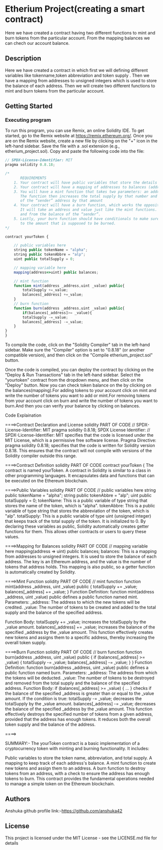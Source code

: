 # Etherium Project(creating a smart contract)
Here we have created a contract having two different functions to mint and burn tokens from the particular account. From the mapping balances we can chech our account balance.
## Description
Here we have created a contract in which first we will defining different variables like tokenname,token abbreviation and token supply . Then we have a mapping from addresses to unsigned integers which is used to store the balance of each address. Then we will create two different functions to mint and burn tokens from the particular account.
## Getting Started
### Executing program
To run this program, you can use Remix, an online Solidity IDE. To get started, go to the Remix website at https://remix.ethereum.org/.
Once you are on the Remix website, create a new file by clicking on the "+" icon in the left-hand sidebar. Save the file with a .sol extension (e.g., etherium_project.sol). Copy and paste the following code into the file:
```javascript
// SPDX-License-Identifier: MIT
pragma solidity 0.8.18;

/*
       REQUIREMENTS
    1. Your contract will have public variables that store the details about your coin (Token Name, Token Abbrv., Total Supply)
    2. Your contract will have a mapping of addresses to balances (address => uint)
    3. You will have a mint function that takes two parameters: an address and a value. 
       The function then increases the total supply by that number and increases the balance 
       of the “sender” address by that amount
    4. Your contract will have a burn function, which works the opposite of the mint function, as it will destroy tokens. 
       It will take an address and value just like the mint functions. It will then deduct the value from the total supply 
       and from the balance of the “sender”.
    5. Lastly, your burn function should have conditionals to make sure the balance of "sender" is greater than or equal 
       to the amount that is supposed to be burned.
*/

contract yourToken {

    // public variables here
    string public tokenName = "alpha";
    string public tokenAbbre = "alp";
    uint public totalSupply = 0;

    // mapping variable here
    mapping(address=>uint) public balances;

    // mint function
    function mint(address _address,uint _value) public{
        totalSupply +=_value;
        balances[_address] +=_value;
    }
    // burn function
    function burn(address _address,uint _value) public{
        if(balances[_address]>= _value){
        totalSupply -=_value;
        balances[_address] -=_value;
    }
}
} 
```


To compile the code, click on the "Solidity Compiler" tab in the left-hand sidebar. Make sure the "Compiler" option is set to "0.8.18" (or another compatible version), and then click on the "Compile etherium_project.sol" button.

Once the code is compiled, you can deploy the contract by clicking on the "Deploy & Run Transactions" tab in the left-hand sidebar. Select the "yourtoken" contract from the dropdown menu, and then click on the "Deploy" button.
Now you can check token balance on the by clicking on the balances(mapping).For adding tokens to your account click on mint and write the number of tokens you want to add or mint.For removing tokens from your account click on burn and write the number of tokens you want to burn.And then you can verify your balance by clicking on balances.


Code Explaination




====>Contract Declaration and License
solidity
PART OF CODE
// SPDX-License-Identifier: MIT
pragma solidity 0.8.18;
SPDX License Identifier: // SPDX-License-Identifier: MIT specifies that the code is licensed under the MIT License, which is a permissive free software license.
Pragma Directive: pragma solidity 0.8.18; specifies that the code is written for Solidity version 0.8.18. This ensures that the contract will not compile with versions of the Solidity compiler outside this range.


====>Contract Definition
solidity
PART OF CODE
contract yourToken {
The contract is named yourToken. A contract in Solidity is similar to a class in other programming languages. It encapsulates data and functions that can be executed on the Ethereum blockchain.

====>Public Variables
solidity
PART OF CODE
    // public variables here
    string public tokenName = "alpha";
    string public tokenAbbre = "alp";
    uint public totalSupply = 0;
tokenName: This is a public variable of type string that stores the name of the token, which is "alpha".
tokenAbbre: This is a public variable of type string that stores the abbreviation of the token, which is "alp".
totalSupply: This is a public variable of type uint (unsigned integer) that keeps track of the total supply of the token. It is initialized to 0.
By declaring these variables as public, Solidity automatically creates getter functions for them. This allows other contracts or users to query these values.

====>Mapping for Balances
solidity
PART OF CODE
    // mapping variable here
    mapping(address => uint) public balances;
balances: This is a mapping from addresses to unsigned integers. It is used to store the balance of each address. The key is an Ethereum address, and the value is the number of tokens that address holds. This mapping is also public, so a getter function is automatically created by Solidity.


====>Mint Function
solidity
PART OF CODE
    // mint function
    function mint(address _address, uint _value) public {
        totalSupply += _value;
        balances[_address] += _value;
    }
Function Definition: function mint(address _address, uint _value) public defines a public function named mint.
Parameters:
_address: The address to which the new tokens will be credited.
_value: The number of tokens to be created and added to the total supply and the balance of the specified address.

Function Body:
totalSupply += _value; increases the totalSupply by the _value amount.
balances[_address] += _value; increases the balance of the specified _address by the _value amount.
This function effectively creates new tokens and assigns them to a specific address, thereby increasing the overall token supply.


====>Burn Function
solidity
PART OF CODE
    // burn function
    function burn(address _address, uint _value) public {
        if (balances[_address] >= _value) {
            totalSupply -= _value;
            balances[_address] -= _value;
        }
    }
Function Definition: function burn(address _address, uint _value) public defines a public function named burn.
Parameters:
_address: The address from which the tokens will be deducted.
_value: The number of tokens to be destroyed and removed from the total supply and the balance of the specified address.
Function Body:
if (balances[_address] >= _value) { ... } checks if the balance of the specified _address is greater than or equal to the _value amount.
If the condition is true:
totalSupply -= _value; decreases the totalSupply by the _value amount.
balances[_address] -= _value; decreases the balance of the specified _address by the _value amount.
This function effectively destroys the specified number of tokens from a given address, provided that the address has enough tokens. It reduces both the overall token supply and the balance of the address.

====>

SUMMARY:-
The yourToken contract is a basic implementation of a cryptocurrency token with minting and burning functionality. It includes:

Public variables to store the token name, abbreviation, and total supply.
A mapping to keep track of each address's balance.
A mint function to create new tokens and assign them to an address.
A burn function to destroy tokens from an address, with a check to ensure the address has enough tokens to burn.
This contract provides the fundamental operations needed to manage a simple token on the Ethereum blockchain.


## Authors
Anshuka
github profile link:-https://github.com/anshuka42

## License

This project is licensed under the MIT License - see the LICENSE.md file for details






